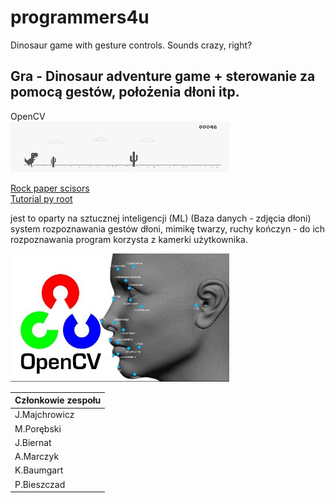 # programmers4u
Dinosaur game with gesture controls. Sounds crazy, right?

## Gra - Dinosaur adventure game + sterowanie za pomocą gestów, położenia dłoni itp. 

OpenCV <br>
 <picture align="center">
  <img src="pictures/dinosaur.png" width="350" title="frog">
</picture>

[Rock paper scisors](https://www.computervision.zone/courses/rock-paper-scissor/)<br>
[Tutorial py root](https://docs.opencv.org/4.x/d6/d00/tutorial_py_root.html)<br>

jest to oparty na sztucznej inteligencji (ML) (Baza danych - zdjęcia dłoni) system rozpoznawania gestów dłoni, mimikę twarzy, ruchy kończyn - do ich rozpoznawania program korzysta z kamerki użytkownika.


 <picture align="center">
  <img src="pictures/zdj.jpeg" width="350" title="frog">
</picture>



| Członkowie zespołu        | 
| -------------             |
| J.Majchrowicz             | 
| M.Porębski                |                     
| J.Biernat                 | 
| A.Marczyk                 |
| K.Baumgart                |
| P.Bieszczad               |
